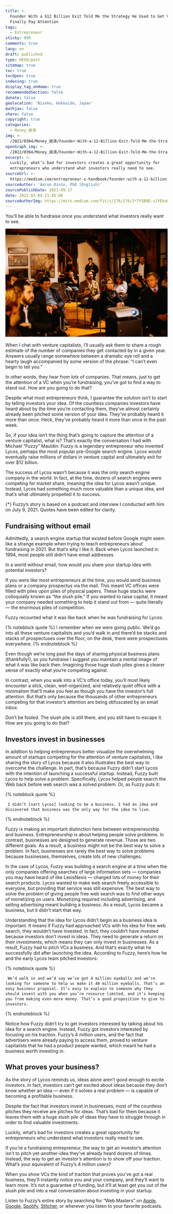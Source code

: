 ```yaml
---
title: >-
  Founder With a $12 Billion Exit Told Me the Strategy He Used to Get VCs to
  Finally Pay Attention
tags:
  - Entrepreneur
sticky: 999
comments: true
lang: en
draft: published
type: HEXO/post
sitemap: true
toc: true
tocOpen: true
indexing: true
display_tag_onHome: true
recommendedSection: false
donate: false
geolocation: 'Niseko, Hokkaido, Japan'
mathjax: false
share: false
copyright: true
categories:
  - Money_経済
img: >-
  /2022/0304/Money_経済/Founder-With-a-12-Billion-Exit-Told-Me-the-Strategy-He-Used-to-Get-VCs-to-Finally-Pay-Attention/vc.svg
openGraph_img: >-
  /2022/0304/Money_経済/Founder-With-a-12-Billion-Exit-Told-Me-the-Strategy-He-Used-to-Get-VCs-to-Finally-Pay-Attention/vc.png
excerpt: >-
  Luckily, what’s bad for investors creates a great opportunity for
  entrepreneurs who understand what investors really need to see.
sourceUrl: >-
  https://medium.com/entrepreneur-s-handbook/founder-with-a-12-billion-exit-told-me-the-strategy-he-used-to-get-vcs-to-finally-pay-attention-b2139b4507a9
sourceAuthor: 'Aaron Dinin, PhD (English)'
sourcePublishDate: 2021-09-27
date: 2022-03-04 21:45:06
sourceAuthorImg: https://miro.medium.com/fit/c/176/176/2*7YSB9E-vJYEhaOW0rJt8Gw.png
---
```

 You’ll be able to fundraise once you understand what investors really want to see.

 ![Photo by Antenna on Unsplash](./Founder-With-a-12-Billion-Exit-Told-Me-the-Strategy-He-Used-to-Get-VCs-to-Finally-Pay-Attention/0_QgkfNelq86lZiWCk.jpeg)

 When I chat with venture capitalists, I’ll usually ask them to share a rough estimate of the number of companies they get contacted by in a given year. Answers usually range somewhere between a dramatic eye roll and a hearty laugh accompanied by some version of the phrase: “I can’t even begin to tell you.”

 In other words, they hear from _lots_ of companies. That means, just to get the attention of a VC when you’re fundraising, you’ve got to find a way to stand out. How are you going to do that?

 Despite what most entrepreneurs think, I guarantee the solution isn’t to start by telling investors your idea. Of the countless companies investors have heard about by the time you’re contacting them, they’ve almost certainly already been pitched some version of your idea. They’ve probably heard it more than once. Heck, they’ve probably heard it more than once in the past week.

 So, if your idea isn’t the thing that’s going to capture the attention of a venture capitalist, what is? That’s exactly the conversation I had with Michael “Fuzzy” Mauldin. Fuzzy is a legendary entrepreneur who invented Lycos, perhaps the most popular pre-Google search engine. Lycos would eventually raise millions of dollars in venture capital and ultimately exit for over $12 billion.

 The success of Lycos wasn’t because it was the only search engine company in the world. In fact, at the time, dozens of search engines were competing for market share, meaning the idea for Lycos wasn’t unique. Instead, Lycos had something much more valuable than a unique idea, and that’s what ultimately propelled it to success.

 {*} Fuzzy’s story is based on a podcast and interview I conducted with him on July 9, 2021. Quotes have been edited for clarity.


## Fundraising without email
 Admittedly, a search engine startup that existed before Google might seem like a strange example when trying to teach entrepreneurs about fundraising in 2021. But that’s why I like it. Back when Lycos launched in 1994, most people still didn’t have email addresses.

 In a world without email, how would you share your startup idea with potential investors?

 If you were like most entrepreneurs at the time, you would send business plans or a company prospectus via the mail. This meant VC offices were filled with piles upon piles of physical papers. These huge stacks were colloquially known as “the slush pile.” If you wanted to raise capital, it meant your company needed something to help it stand out from — quite literally — the enormous piles of competition.

 Fuzzy recounted what it was like back when he was fundraising for Lycos:

 {% noteblock quote %}
   I remember when we were going public. We’d go into all these venture capitalists and you’d walk in and there’d be stacks and stacks of prospectuses over the floor, on the desk, there were prospectuses everywhere.
 {% endnoteblock %}

 Even though we’re long past the days of sharing physical business plans (thankfully!), as you fundraise I suggest you maintain a mental image of what it was like back then. Imagining those huge slush piles gives a clearer sense of exactly what you’re competing against.

 In contrast, when you walk into a VC’s office today, you’ll most likely encounter a slick, clean, well-organized, and relatively quiet office with a minimalism that’ll make you feel as though you have the investor’s full attention. But that’s only because the thousands of other entrepreneurs competing for that investor’s attention are being obfuscated by an email inbox.

 Don’t be fooled. The slush pile is still there, and you still have to escape it. How are you going to do that?


## Investors invest in businesses
 In addition to helping entrepreneurs better visualize the overwhelming amount of startups competing for the attention of venture capitalists, I like sharing the story of Lycos because it also illustrates the best way to overcome the challenge. In part, that’s because Fuzzy didn’t start Lycos with the intention of launching a successful startup. Instead, Fuzzy built Lycos to help solve a problem. Specifically, Lycos helped people search the Web back before web search was a solved problem. Or, as Fuzzy puts it:

 {% noteblock quote %}

     I didn’t [sart Lycos] looking to be a business. I had an idea and discovered that business was the only way for the idea to live.

 {% endnoteblock %}

 Fuzzy is making an important distinction here between entrepreneurship and business. Entrepreneurship is about helping people solve problems. In contrast, businesses are designed to generate revenue. Those are two different goals. As a result, a business might not be the best way to solve a problem. In fact, businesses are rarely the best way to solve problems because businesses, themselves, create lots of new challenges.

 In the case of Lycos, Fuzzy was building a search engine at a time when the only companies offering searches of large information sets — companies you may have heard of like LexisNexis — charged lots of money for their search products. Lycos wanted to make web search freely accessible to everyone, but providing that service was still expensive. The best way to solve the problem of giving people free web search was to find other ways of monetizing on users. Monetizing required including advertising, and selling advertising meant building a business. As a result, Lycos became a business, but it didn’t start that way.

 Understanding that the idea for Lycos didn’t begin as a business idea is important. It means if Fuzzy had approached VCs with his idea for free web search, they wouldn’t have invested. In fact, they couldn’t have invested because investors don’t invest in ideas. They need to generate a return on their investments, which means they can only invest in businesses. As a result, Fuzzy had to pitch VCs a business. And that’s exactly what he successfully did after launching the idea. According to Fuzzy, here’s how he and the early Lycos team pitched investors:


 {% noteblock quote %}

     We’d walk in and we’d say we’ve got 4 million eyeballs and we’re looking for someone to help us make it 40 million eyeballs. That’s an easy business proposal. It’s easy to explain to someone why they should invest with you when you’re resource limited, and it’s keeping you from making even more money. That’s a good proposition to give to investors.
     
 {% endnoteblock %}

 Notice how Fuzzy didn’t try to get investors interested by talking about his idea for a search engine. Instead, Fuzzy got investors interested by focusing on his traction. Fuzzy’s 4 million users, and the fact that advertisers were already paying to access them, proved to venture capitalists that he had a product people wanted, which meant he had a business worth investing in.


## What proves your business?
 As the story of Lycos reminds us, ideas alone aren’t good enough to excite investors. In fact, investors can’t get excited about ideas because they don’t know whether an idea — even if it solves a real problem — is capable of becoming a profitable business.

 Despite the fact that investors invest in businesses, most of the countless pitches they receive are pitches for ideas. That’s bad for them because it leaves them with a huge slush pile of ideas they have to struggle through in order to find valuable investments.

 Luckily, what’s bad for investors creates a great opportunity for entrepreneurs who understand what investors really need to see.

 If you’re a fundraising entrepreneur, the way to get an investor’s attention isn’t to pitch yet-another-idea they’ve already heard dozens of times. Instead, the way to get an investor’s attention is to show off your traction. What’s your equivalent of Fuzzy’s 4 million users?

 When you show VCs the kind of traction that proves you’ve got a real business, they’ll instantly notice you and your company, and they’ll want to learn more. It’s not a guarantee of funding, but it’ll at least get you out of the slush pile and into a real conversation about investing in your startup.

 Listen to Fuzzy’s entire story by searching for “Web Masters” on [Apple](https://podcasts.apple.com/us/podcast/web-masters/id1530077719), [Google](https://podcasts.google.com/search/Web%20Masters), [Spotify](https://open.spotify.com/show/0GFdMENuMFKAhcyIhbbWcV), [Stitcher](https://www.stitcher.com/podcast/web-masters), or wherever you listen to your favorite podcasts.
